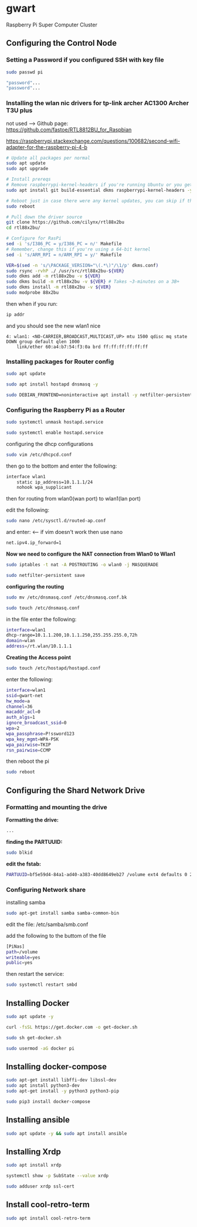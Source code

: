 # gwart
Raspberry Pi Super Computer Cluster


## Configuring the Control Node

### Setting a Password if you configured SSH with key file

```bash
sudo passwd pi

"password"...
"password"...
```

### Installing the wlan nic drivers for tp-link archer AC1300 Archer T3U plus

not used --> Github page: https://github.com/fastoe/RTL8812BU_for_Raspbian

https://raspberrypi.stackexchange.com/questions/100682/second-wifi-adapter-for-the-raspberry-pi-4-b


```bash
# Update all packages per normal
sudo apt update
sudo apt upgrade

# Install prereqs
# Remove raspberrypi-kernel-headers if you're running Ubuntu or you get package-not-found errors
sudo apt install git build-essential dkms raspberrypi-kernel-headers -y

# Reboot just in case there were any kernel updates, you can skip if there weren't
sudo reboot

# Pull down the driver source
git clone https://github.com/cilynx/rtl88x2bu
cd rtl88x2bu/

# Configure for RasPi
sed -i 's/I386_PC = y/I386_PC = n/' Makefile
# Remember, change this if you're using a 64-bit kernel
sed -i 's/ARM_RPI = n/ARM_RPI = y/' Makefile

VER=$(sed -n 's/\PACKAGE_VERSION="\(.*\)"/\1/p' dkms.conf)
sudo rsync -rvhP ./ /usr/src/rtl88x2bu-${VER}
sudo dkms add -m rtl88x2bu -v ${VER}
sudo dkms build -m rtl88x2bu -v ${VER} # Takes ~3-minutes on a 3B+
sudo dkms install -m rtl88x2bu -v ${VER}
sudo modprobe 88x2bu
```

then when if you run:

```bash
ip addr
```

and you should see the new wlan1 nice

```plaintext
4: wlan1: <NO-CARRIER,BROADCAST,MULTICAST,UP> mtu 1500 qdisc mq state DOWN group default qlen 1000
    link/ether 60:a4:b7:54:f3:0a brd ff:ff:ff:ff:ff:ff
```

### Installing packages for Router config

```bash
sudo apt update

sudo apt install hostapd dnsmasq -y

sudo DEBIAN_FRONTEND=noninteractive apt install -y netfilter-persistent iptables-persistent
```

### Configuring the Raspberry Pi as a Router

```bash
sudo systemctl unmask hostapd.service

sudo systemctl enable hostapd.service
```

configuring the dhcp configurations

```bash
sudo vim /etc/dhcpcd.conf
```

then go to the bottom and enter the following:

```bash
interface wlan1
    static ip_address=10.1.1.1/24
    nohook wpa_supplicant
```

then for routing from wlan0(wan port) to wlan1(lan port)

edit the following:

```bash
sudo nano /etc/sysctl.d/routed-ap.conf
```
and enter: <-- if vim doesn't work then use nano

```bash
net.ipv4.ip_forward=1
```

**Now we need to configure the NAT connection from Wlan0 to Wlan1**

```bash
sudo iptables -t nat -A POSTROUTING -o wlan0 -j MASQUERADE

sudo netfilter-persistent save
```


**configuring the routing**

```bash
sudo mv /etc/dnsmasq.conf /etc/dnsmasq.conf.bk

sudo touch /etc/dnsmasq.conf
```

in the file enter the following:

```bash
interface=wlan1
dhcp-range=10.1.1.200,10.1.1.250,255.255.255.0,72h
domain=wlan
address=/rt.wlan/10.1.1.1
```

**Creating the Access point**

```bash
sudo touch /etc/hostapd/hostapd.conf
```

enter the following:

```bash
interface=wlan1
ssid=gwart-net
hw_mode=a
channel=36
macaddr_acl=0
auth_algs=1
ignore_broadcast_ssid=0
wpa=2
wpa_passphrase=P!ssword123
wpa_key_mgmt=WPA-PSK
wpa_pairwise=TKIP
rsn_pairwise=CCMP
```

then reboot the pi

```bash
sudo reboot
``` 


## Configuring the Shard Network Drive


### Formatting and mounting the drive

**Formatting the drive:**

```bash
...
```


**finding the PARTUUID:**

```bash
sudo blkid
```


**edit the fstab:**

```bash
PARTUUID=bf5e59d4-84a1-ad40-a383-40dd8649eb27 /volume ext4 defaults 0 2
```



### Configuring Network share


installing samba
```bash
sudo apt-get install samba samba-common-bin
```


edit the file: /etc/samba/smb.conf

add the following to the buttom of the file
```bash
[PiNas]
path=/volume
writeable=yes
public=yes
```

then restart the service:

```bash
sudo systemctl restart smbd
```


## Installing Docker

```bash
sudo apt update -y

curl -fsSL https://get.docker.com -o get-docker.sh

sudo sh get-docker.sh

sudo usermod -aG docker pi
```

## Installing docker-compose

```bash
sudo apt-get install libffi-dev libssl-dev
sudo apt install python3-dev
sudo apt-get install -y python3 python3-pip

sudo pip3 install docker-compose
```

## Installing ansible

```bash
sudo apt update -y && sudo apt install ansible
```


## Installing Xrdp

```bash
sudo apt install xrdp 

systemctl show -p SubState --value xrdp

sudo adduser xrdp ssl-cert  
```


## Install cool-retro-term

```bash
sudo apt install cool-retro-term
```